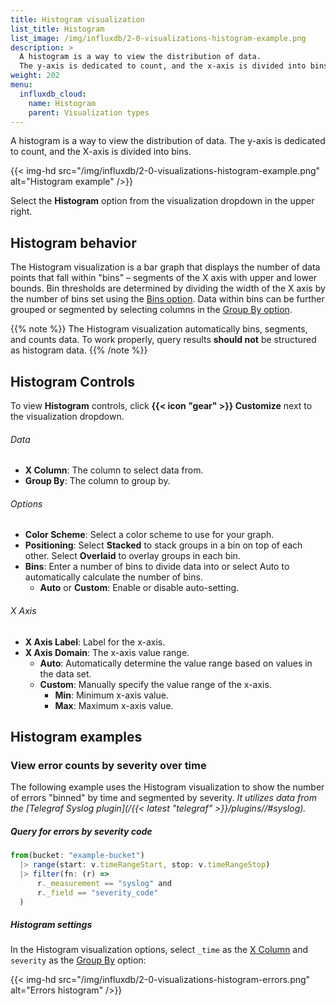 ```yaml
---
title: Histogram visualization
list_title: Histogram
list_image: /img/influxdb/2-0-visualizations-histogram-example.png
description: >
  A histogram is a way to view the distribution of data.
  The y-axis is dedicated to count, and the x-axis is divided into bins.
weight: 202
menu:
  influxdb_cloud:
    name: Histogram
    parent: Visualization types
---
```


A histogram is a way to view the distribution of data.
The y-axis is dedicated to count, and the X-axis is divided into bins.

{{< img-hd src="/img/influxdb/2-0-visualizations-histogram-example.png" alt="Histogram example" />}}

Select the **Histogram** option from the visualization dropdown in the upper right.

## Histogram behavior
The Histogram visualization is a bar graph that displays the number of data points
that fall within "bins" – segments of the X axis with upper and lower bounds.
Bin thresholds are determined by dividing the width of the X axis by the number
of bins set using the [Bins option](#options).
Data within bins can be further grouped or segmented by selecting columns in the
[Group By option](#options).

{{% note %}}
The Histogram visualization automatically bins, segments, and counts data.
To work properly, query results **should not** be structured as histogram data.
{{% /note %}}

## Histogram Controls
To view **Histogram** controls, click **{{< icon "gear" >}} Customize** next to
the visualization dropdown.

###### Data
- **X Column**: The column to select data from.
- **Group By**: The column to group by.

###### Options
- **Color Scheme**: Select a color scheme to use for your graph.
- **Positioning**: Select **Stacked** to stack groups in a bin on top of each other.
  Select **Overlaid** to overlay groups in each bin.
- **Bins**: Enter a number of bins to divide data into or select Auto to automatically
  calculate the number of bins.
  - **Auto** or **Custom**: Enable or disable auto-setting.

###### X Axis
- **X Axis Label**: Label for the x-axis.
- **X Axis Domain**: The x-axis value range.
  - **Auto**: Automatically determine the value range based on values in the data set.
  - **Custom**: Manually specify the value range of the x-axis.
      - **Min**: Minimum x-axis value.
      - **Max**: Maximum x-axis value.

## Histogram examples

### View error counts by severity over time
The following example uses the Histogram visualization to show the number of errors
"binned" by time and segmented by severity.
_It utilizes data from the [Telegraf Syslog plugin](/{{< latest "telegraf" >}}/plugins//#syslog)._

##### Query for errors by severity code
```js
from(bucket: "example-bucket")
  |> range(start: v.timeRangeStart, stop: v.timeRangeStop)
  |> filter(fn: (r) =>
      r._measurement == "syslog" and
      r._field == "severity_code"
  )
```

##### Histogram settings
In the Histogram visualization options, select `_time` as the [X Column](#data)
and `severity` as the [Group By](#data) option:

{{< img-hd src="/img/influxdb/2-0-visualizations-histogram-errors.png" alt="Errors histogram" />}}
